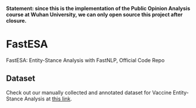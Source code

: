**Statement: since this is the implementation of the Public Opinion Analysis course at Wuhan University, we can only open source this project after closure.**
# FastESA
FastESA: Entity-Stance Analysis with FastNLP, Official Code Repo

## Dataset
Check out our manually collected and annotated dataset for Vaccine Entity-Stance Analysis at [this link](https://drive.google.com/file/d/17UsNdekDPKg7kiPsM7CKg8bgYXP440Rm/view?usp=sharing).
